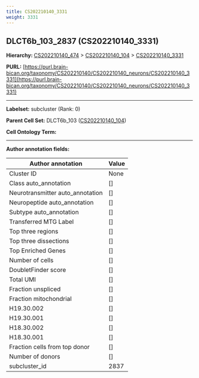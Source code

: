 ```yaml
---
title: CS202210140_3331
weight: 3331
---
```

## DLCT6b_103_2837 (CS202210140_3331)
<b>Hierarchy: </b>
[CS202210140_474](../CS202210140_474) >
[CS202210140_104](../CS202210140_104) >
[CS202210140_3331](../CS202210140_3331)

**PURL:** [https://purl.brain-bican.org/taxonomy/CS202210140/CS202210140_neurons/CS202210140_3331](https://purl.brain-bican.org/taxonomy/CS202210140/CS202210140_neurons/CS202210140_3331)

---


**Labelset:** subcluster (Rank: 0)

**Parent Cell Set:** DLCT6b_103 ([CS202210140_104](../CS202210140_104))



**Cell Ontology Term:** 

[MARKER GENES.]: #


---

[TRANSFERRED ANNOTATIONS.]: #


[AUTHOR ANNOTATION FIELDS.]: #


**Author annotation fields:**

| Author annotation | Value |
|-------------------|-------|
|Cluster ID|None|
|Class auto_annotation|[]|
|Neurotransmitter auto_annotation|[]|
|Neuropeptide auto_annotation|[]|
|Subtype auto_annotation|[]|
|Transferred MTG Label|[]|
|Top three regions|[]|
|Top three dissections|[]|
|Top Enriched Genes|[]|
|Number of cells|[]|
|DoubletFinder score|[]|
|Total UMI|[]|
|Fraction unspliced|[]|
|Fraction mitochondrial|[]|
|H19.30.002|[]|
|H19.30.001|[]|
|H18.30.002|[]|
|H18.30.001|[]|
|Fraction cells from top donor|[]|
|Number of donors|[]|
|subcluster_id|2837|
